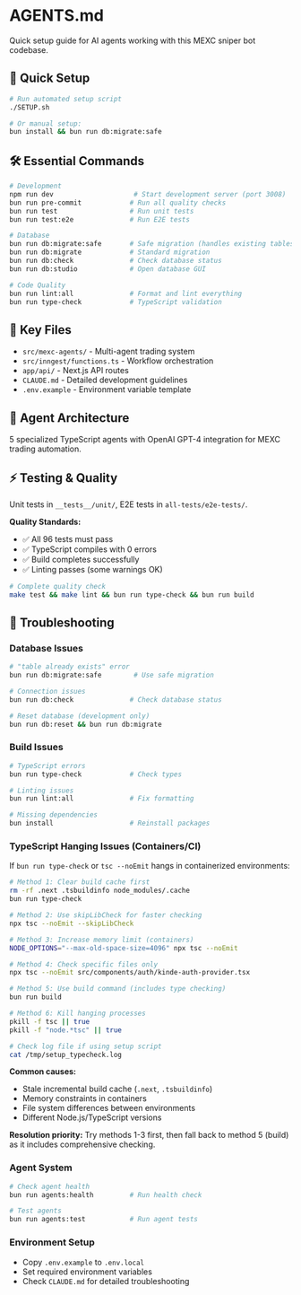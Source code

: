 # AGENTS.md

Quick setup guide for AI agents working with this MEXC sniper bot codebase.

## 🚀 Quick Setup
```bash
# Run automated setup script
./SETUP.sh

# Or manual setup:
bun install && bun run db:migrate:safe
```

## 🛠️ Essential Commands
```bash
# Development
npm run dev                    # Start development server (port 3008)
bun run pre-commit            # Run all quality checks
bun run test                  # Run unit tests
bun run test:e2e              # Run E2E tests

# Database
bun run db:migrate:safe       # Safe migration (handles existing tables)
bun run db:migrate            # Standard migration
bun run db:check              # Check database status
bun run db:studio             # Open database GUI

# Code Quality
bun run lint:all              # Format and lint everything
bun run type-check            # TypeScript validation
```

## 📁 Key Files
- `src/mexc-agents/` - Multi-agent trading system
- `src/inngest/functions.ts` - Workflow orchestration
- `app/api/` - Next.js API routes
- `CLAUDE.md` - Detailed development guidelines
- `.env.example` - Environment variable template

## 🧠 Agent Architecture
5 specialized TypeScript agents with OpenAI GPT-4 integration for MEXC trading automation.

## ⚡ Testing & Quality
Unit tests in `__tests__/unit/`, E2E tests in `all-tests/e2e-tests/`.

**Quality Standards:**
- ✅ All 96 tests must pass
- ✅ TypeScript compiles with 0 errors
- ✅ Build completes successfully
- ✅ Linting passes (some warnings OK)

```bash
# Complete quality check
make test && make lint && bun run type-check && bun run build
```

## 🔧 Troubleshooting

### Database Issues
```bash
# "table already exists" error
bun run db:migrate:safe        # Use safe migration

# Connection issues
bun run db:check              # Check database status

# Reset database (development only)
bun run db:reset && bun run db:migrate
```

### Build Issues
```bash
# TypeScript errors
bun run type-check            # Check types

# Linting issues
bun run lint:all              # Fix formatting

# Missing dependencies
bun install                   # Reinstall packages
```

### TypeScript Hanging Issues (Containers/CI)
If `bun run type-check` or `tsc --noEmit` hangs in containerized environments:

```bash
# Method 1: Clear build cache first
rm -rf .next .tsbuildinfo node_modules/.cache
bun run type-check

# Method 2: Use skipLibCheck for faster checking
npx tsc --noEmit --skipLibCheck

# Method 3: Increase memory limit (containers)
NODE_OPTIONS="--max-old-space-size=4096" npx tsc --noEmit

# Method 4: Check specific files only
npx tsc --noEmit src/components/auth/kinde-auth-provider.tsx

# Method 5: Use build command (includes type checking)
bun run build

# Method 6: Kill hanging processes
pkill -f tsc || true
pkill -f "node.*tsc" || true

# Check log file if using setup script
cat /tmp/setup_typecheck.log
```

**Common causes:**
- Stale incremental build cache (`.next`, `.tsbuildinfo`)
- Memory constraints in containers
- File system differences between environments
- Different Node.js/TypeScript versions

**Resolution priority:** Try methods 1-3 first, then fall back to method 5 (build) as it includes comprehensive checking.

### Agent System
```bash
# Check agent health
bun run agents:health         # Run health check

# Test agents
bun run agents:test           # Run agent tests
```

### Environment Setup
- Copy `.env.example` to `.env.local`
- Set required environment variables
- Check `CLAUDE.md` for detailed troubleshooting
